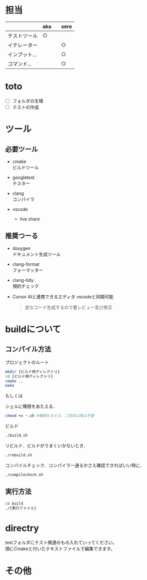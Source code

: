 # 担当
||aka||sere|
|-|-|-|-|
|テストツール|○|||
|イテレーター|||○|
|インプット...|||○|
|コマンド...|||○|


# toto  
* [ ] フォルダの生理
* [ ] テストの作成

# ツール
## 必要ツール
* cmake  
  ビルドツール

* googletest  
  テスター

* clang  
コンパイラ

* vscode
  * live share

## 推奨つーる
* doxygen  
ドキュメント生成ツール

* clang-format  
フォーマッター

* clang-tidy  
規約チェック

* Cursor
  AIと連携できるエディタ
   vscodeと同期可能
  > 変なコード生成するので要レビュー及び修正


# buildについて
## コンパイル方法
プロジェクトのルート

~~~sh
mkdir {ビルド用ディレクトリ}
cd {ビルド用ディレクトリ}
cmake ..
make
~~~
もしくは

シェルに権限をあたえる．
~~~sh
chmod +x *.sh #権限を与える．二回目以降は不要
~~~

ビルド
~~~sh
./build.sh
~~~

リビルド．ビルドがうまくいかないとき．
~~~sh
./rebuild.sh
~~~

コンパイルチェック．コンパイラー通るかさえ確認できればいい時に．
~~~sh
./compilecheck.sh
~~~

## 実行方法
~~~sh
cd build
./{実行ファイル}
~~~

# directry
testフォルダにテスト関連のもの入れていってください。  
頭にCmakeと付いたテキストファイルで編集できます。  

# その他
